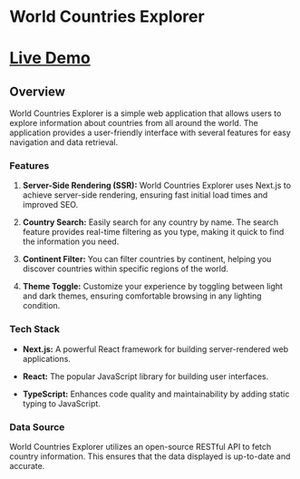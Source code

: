 # World Countries Explorer

# [Live Demo](https://world-countries-mw.vercel.app)

## Overview

World Countries Explorer is a simple web application that allows users to explore information about countries from all around the world. The application provides a user-friendly interface with several features for easy navigation and data retrieval.

### Features

1. **Server-Side Rendering (SSR):** World Countries Explorer uses Next.js to achieve server-side rendering, ensuring fast initial load times and improved SEO.

2. **Country Search:** Easily search for any country by name. The search feature provides real-time filtering as you type, making it quick to find the information you need.

3. **Continent Filter:** You can filter countries by continent, helping you discover countries within specific regions of the world.

4. **Theme Toggle:** Customize your experience by toggling between light and dark themes, ensuring comfortable browsing in any lighting condition.

### Tech Stack

- **Next.js:** A powerful React framework for building server-rendered web applications.

- **React:** The popular JavaScript library for building user interfaces.

- **TypeScript:** Enhances code quality and maintainability by adding static typing to JavaScript.

### Data Source

World Countries Explorer utilizes an open-source RESTful API to fetch country information. This ensures that the data displayed is up-to-date and accurate.
